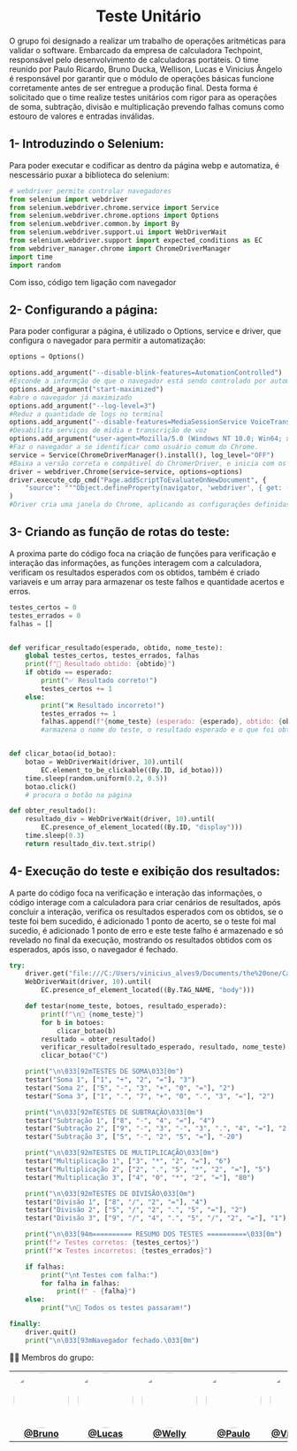 <h1 align="center">Teste Unitário</h1>

O grupo foi designado a realizar um trabalho de operações aritméticas para validar o software. Embarcado da empresa de calculadora Techpoint, responsável pelo desenvolvimento de calculadoras portáteis. O time reunido por Paulo Ricardo, Bruno Ducka, Wellison, Lucas e Vinicius Ângelo é responsável por garantir que o módulo de operações básicas funcione corretamente antes de ser entregue a produção final. Desta forma é solicitado que o time realize testes unitários com rigor para as operações de soma, subtração, divisão e multiplicação prevendo
falhas comuns como estouro de valores e entradas inválidas.

## 1- Introduzindo o Selenium:

Para poder executar e codificar as dentro da página webp e automatiza, é nescessário puxar a biblioteca do selenium:

 ```python
# webdriver permite controlar navegadores
from selenium import webdriver
from selenium.webdriver.chrome.service import Service
from selenium.webdriver.chrome.options import Options
from selenium.webdriver.common.by import By
from selenium.webdriver.support.ui import WebDriverWait
from selenium.webdriver.support import expected_conditions as EC
from webdriver_manager.chrome import ChromeDriverManager
import time
import random
```
Com isso, código tem ligação com navegador

## 2- Configurando a página:

Para poder configurar a página, é utilizado o Options, service e driver, que configura o navegador para permitir a automatização:

```python
options = Options()

options.add_argument("--disable-blink-features=AutomationControlled")
#Esconde a informção de que o navegador está sendo controlado por automação
options.add_argument("start-maximized")
#abre o navegador já maximizado
options.add_argument("--log-level=3")
#Reduz a quantidade de logs no terminal
options.add_argument("--disable-features=MediaSessionService VoiceTranscriptionCapability")
#Desabilita serviços de mídia e transcrição de voz
options.add_argument("user-agent=Mozilla/5.0 (Windows NT 10.0; Win64; x64) AppleWebKit/537.36 (KHTML, like Gecko) Chrome/124.0.0.0 Safari/537.36")
#Faz o navegador a se identificar como usuário comum do Chrome.
service = Service(ChromeDriverManager().install(), log_level="OFF")
#Baixa a versão correta e compátivel do ChromerDriver, e inicia com os logs preparativos desligados para deixar o código mais limpo
driver = webdriver.Chrome(service=service, options=options)
driver.execute_cdp_cmd("Page.addScriptToEvaluateOnNewDocument", {
    "source": """Object.defineProperty(navigator, 'webdriver', { get: () => undefined });"""
)
#Driver cria uma janela do Chrome, aplicando as configurações definidas no options e utilizando o service;


```

## 3- Criando as função de rotas do teste:

A proxima parte do código foca na criação de funções para verificação e interação das informações, as funções interagem com a calculadora, verificam os resultados esperados com os obtidos, também é criado variaveis e um array para armazenar os teste falhos e quantidade acertos e erros.

```python
testes_certos = 0
testes_errados = 0
falhas = []


def verificar_resultado(esperado, obtido, nome_teste):
    global testes_certos, testes_errados, falhas
    print(f"🧮 Resultado obtido: {obtido}")
    if obtido == esperado:
        print("✅ Resultado correto!")
        testes_certos += 1
    else:
        print("❌ Resultado incorreto!")
        testes_errados += 1
        falhas.append(f"{nome_teste} (esperado: {esperado}, obtido: {obtido})")
        #armazena o nome do teste, o resultado esperado e o que foi obtido


def clicar_botao(id_botao):
    botao = WebDriverWait(driver, 10).until(
        EC.element_to_be_clickable((By.ID, id_botao)))
    time.sleep(random.uniform(0.2, 0.5))
    botao.click()
    # procura o botão na página

def obter_resultado():
    resultado_div = WebDriverWait(driver, 10).until(
        EC.presence_of_element_located((By.ID, "display")))
    time.sleep(0.3)
    return resultado_div.text.strip()

```
## 4- Execução do teste e exibição dos resultados:
A parte do código foca na verificação e interação das informações, o código interage com a calculadora para criar cenários de resultados, após concluir a interação, verifica os resultados esperados com os obtidos, se o teste foi bem sucedido, é adicionado 1 ponto de acerto, se o teste foi mal sucedio, é adicionado 1 ponto de erro e este teste falho é armazenado e só revelado no final da execução, mostrando os resultados obtidos com os esperados, após isso, o navegador é fechado.

```python
try:
    driver.get("file:///C:/Users/vinicius_alves9/Documents/the%20one/Calculadora.html")
    WebDriverWait(driver, 10).until(
        EC.presence_of_element_located((By.TAG_NAME, "body")))

    def testar(nome_teste, botoes, resultado_esperado):
        print(f"\n🔹 {nome_teste}")
        for b in botoes:
            clicar_botao(b)
        resultado = obter_resultado()
        verificar_resultado(resultado_esperado, resultado, nome_teste)
        clicar_botao("C")

    print("\n\033[92mTESTES DE SOMA\033[0m")
    testar("Soma 1", ["1", "+", "2", "="], "3")
    testar("Soma 2", ["5", "-", "3", "+", "0", "="], "2")
    testar("Soma 3", ["1", ".", "7", "+", "0", ".", "3", "="], "2")

    print("\n\033[92mTESTES DE SUBTRAÇÃO\033[0m")
    testar("Subtração 1", ["8", "-", "4", "="], "4")
    testar("Subtração 2", ["9", "-", "3", "-", "3", ".", "4", "="], "2.6")
    testar("Subtração 3", ["5", "-", "2", "5", "="], "-20")

    print("\n\033[92mTESTES DE MULTIPLICAÇÃO\033[0m")
    testar("Multiplicação 1", ["3", "*", "2", "="], "6")
    testar("Multiplicação 2", ["2", ".", "5", "*", "2", "="], "5")
    testar("Multiplicação 3", ["4", "0", "*", "2", "="], "80")

    print("\n\033[92mTESTES DE DIVISÃO\033[0m")
    testar("Divisão 1", ["8", "/", "2", "="], "4")
    testar("Divisão 2", ["5", "/", "2", ".", "5", "="], "2")
    testar("Divisão 3", ["9", "/", "4", ".", "5", "/", "2", "="], "1")

    print("\n\033[94m========== RESUMO DOS TESTES ==========\033[0m")
    print(f"✔️ Testes corretos: {testes_certos}")
    print(f"❌ Testes incorretos: {testes_errados}")

    if falhas:
        print("\n❗ Testes com falha:")
        for falha in falhas:
            print(f" - {falha}")
    else:
        print("\n🎉 Todos os testes passaram!")

finally:
    driver.quit()
    print("\n\033[93mNavegador fechado.\033[0m")

```

 🧑‍💻 Membros do grupo:
<table> <tr> <td align="center"> <a href="https://github.com/dutkabruno" target="_blank"> <img src="https://github.com/dutkabruno.png" width="100px" style="border-radius:50%"/><br/> <b>@Bruno</b> </a> </td> <td align="center"> <a href="https://github.com/luc4as-calixto" target="_blank"> <img src="https://github.com/luc4as-calixto.png" width="100px" style="border-radius:50%"/><br/> <b>@Lucas</b> </a> </td> <td align="center"> <a href="https://github.com/WellyRudnick" target="_blank"> <img src="https://github.com/WellyRudnick.png" width="100px" style="border-radius:50%"/><br/> <b>@Welly</b> </a> </td> <td align="center"> <a href="https://github.com/Paulo-r-joao" target="_blank"> <img src="https://github.com/Paulo-r-joao.png" width="100px" style="border-radius:50%"/><br/> <b>@Paulo</b> </a> </td> <td align="center"> <a href="https://github.com/vinicius835" target="_blank"> <img src="https://github.com/vinicius835.png" width="100px" style="border-radius:50%"/><br/> <b>@Vinicius.A</b> </a> </td> </tr> </table>
